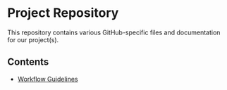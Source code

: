 # Project Repository

This repository contains various GitHub-specific files and documentation for our project(s).

## Contents

- [Workflow Guidelines](docs/workflows/README.md)


